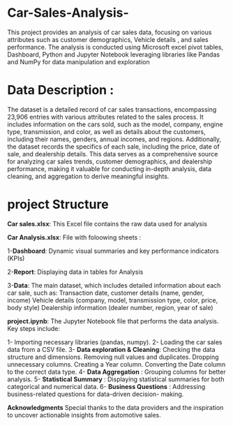 # Car-Sales-Analysis-
This project provides an analysis of car sales data, focusing on various attributes such as customer demographics, Vehicle details , and sales performance. The analysis is conducted using Microsoft excel pivot tables, Dashboard, Python and Jupyter Notebook  leveraging libraries like Pandas and NumPy for data manipulation and exploration  

 # Data Description :
The dataset is a detailed record of car sales transactions, encompassing 23,906 entries with various attributes related to the sales process. It includes information on the cars sold, such as the model, company, engine type, transmission, and color, as well as details about the customers, including their names, genders, annual incomes, and regions. Additionally, the dataset records the specifics of each sale, including the price, date of sale, and dealership details. This data serves as a comprehensive source for analyzing car sales trends, customer demographics, and dealership performance, making it valuable for conducting in-depth analysis, data cleaning, and aggregation to derive meaningful insights.  

# project Structure 
**Car sales.xlsx**: This Excel file contains the raw data used for analysis  

**Car Analysis.xlsx**: File with foloowing sheets :  

1-**Dashboard**: Dynamic visual summaries and key performance indicators (KPIs)  

2-**Report**: Displaying data in tables for Analysis  

3-**Data**: The main dataset, which includes detailed information about each car sale, such as:
            Transaction date, customer details (name, gender, income)
            Vehicle details (company, model, transmission type, color, price, body style)
            Dealership information (dealer number, region, year of sale)  
            
**project.ipynb**: The Jupyter Notebook file that performs the data analysis. Key steps include:

1- Importing necessary libraries (pandas, numpy).
2- Loading the car sales data from a CSV file.
3- **Data exploration & Cleaning**: Checking the data structure and dimensions.
                                    Removing null values and duplicates.
                                    Dropping unnecessary columns.
                                    Creating a Year column.
                                    Converting the Date column to the correct data type.
4- **Data Aggregation** : Grouping columns for better analysis.
5- **Statistical Summary** : Displaying statistical summaries for both categorical and 
                             numerical data. 
6- **Business Questions** : Addressing business-related questions for data-driven decision- 
                            making.

**Acknowledgments**
Special thanks to the data providers and the inspiration to uncover actionable insights from automotive sales.
                         
